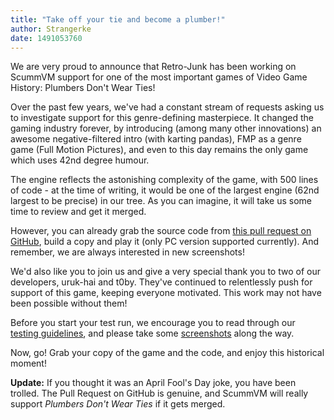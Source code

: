 ```yaml
---
title: "Take off your tie and become a plumber!"
author: Strangerke
date: 1491053760
---
```


We are very proud to announce that Retro-Junk has been working on ScummVM support for one of the most important games of Video Game History: Plumbers Don't Wear Ties!

Over the past few years, we've had a constant stream of requests asking us to investigate support for this genre-defining masterpiece. It changed the gaming industry forever, by introducing (among many other innovations) an awesome negative-filtered intro (with karting pandas), FMP as a genre game (Full Motion Pictures), and even to this day remains the only game which uses 42nd degree humour.

The engine reflects the astonishing complexity of the game, with 500 lines of code - at the time of writing, it would be one of the largest engine (62nd largest to be precise) in our tree. As you can imagine, it will take us some time to review and get it merged.

However, you can already grab the source code from [this pull request on GitHub](https://github.com/scummvm/scummvm/pull/932), build a copy and play it (only PC version supported currently). And remember, we are always interested in new screenshots!

We'd also like you to join us and give a very special thank you to two of our developers, uruk-hai and t0by. They've continued to relentlessly push for support of this game, keeping everyone motivated. This work may not have been possible without them!

Before you start your test run, we encourage you to read through our [testing guidelines](http://wiki.scummvm.org/index.php/Release_Testing), and please take some [screenshots](http://wiki.scummvm.org/index.php/Screenshots) along the way.

Now, go! Grab your copy of the game and the code, and enjoy this historical moment!

**Update:** If you thought it was an April Fool's Day joke, you have been trolled. The Pull Request on GitHub is genuine, and ScummVM will really support *Plumbers Don't Wear Ties* if it gets merged.
